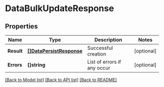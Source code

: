 # DataBulkUpdateResponse

## Properties

Name | Type | Description | Notes
------------ | ------------- | ------------- | -------------
**Result** | [**[]DataPersistResponse**](dataPersistResponse.md) | Successful creation | [optional] 
**Errors** | **[]string** | List of errors if any occur | [optional] 

[[Back to Model list]](../README.md#documentation-for-models) [[Back to API list]](../README.md#documentation-for-api-endpoints) [[Back to README]](../README.md)


